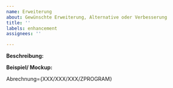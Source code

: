 ```yaml
---
name: Erweiterung
about: Gewünschte Erweiterung, Alternative oder Verbesserung
title: ''
labels: enhancement
assignees: ''

---
```


**Beschreibung:**


**Beispiel/ Mockup:**


Abrechnung={XXX/XXX/XXX/ZPROGRAM}
